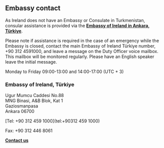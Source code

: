 ## Embassy contact

As Ireland does not have an Embassy or Consulate in Turkmenistan, consular assistance is provided via the [**Embassy of Ireland in Ankara, Türkiye**](https://www.ireland.ie/en/turkiye/ankara/).

Please note if assistance is required in the case of an emergency while the Embassy is closed, contact the main Embassy of Ireland Türkiye number, +90 312 4591000, and leave a message on the Duty Officer voice mailbox. This mailbox will be monitored regularly. Please have an English speaker leave the initial message.

Monday to Friday 09:00-13:00 and 14:00-17:00 (UTC + 3)

### Embassy of Ireland, Türkiye

Ugur Mumcu Caddesi No.88   
MNG Binasi, A&B Blok, Kat 1   
Gaziosmanpasa   
Ankara 06700

[Tel: +90 312 459 1000](tel:+90312 459 1000)

Fax: +90 312 446 8061

[**Contact us**](/en/turkiye/ankara/contact/)